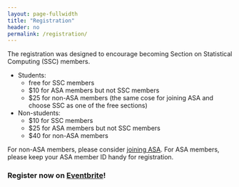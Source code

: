 ```yaml
---
layout: page-fullwidth
title: "Registration"
header: no
permalink: /registration/
---
```


The registration was designed to encourage becoming Section on Statistical
Computing (SSC) members. 

- Students:
    - free for SSC members
    - $10 for ASA members but not SSC members
    - $25 for non-ASA members (the same cose for joining ASA and choose SSC as
      one of the free sections)
- Non-students:
    - $10 for SSC members
    - $25 for ASA members but not SSC members
    - $40 for non-ASA members

For non-ASA members, please consider [joining
ASA](https://www.amstat.org/membership/become-a-member). 
For ASA members, please keep your ASA member ID handy for registration.

### Register now on [Eventbrite](https://www.eventbrite.com/e/statistical-computing-in-action-2022-registration-408266324567)!
